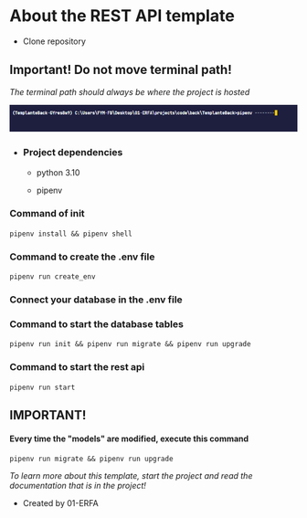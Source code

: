 <h1>About the REST API template</h1>

- Clone repository

<h2>Important! Do not move terminal path!</h2>

*The terminal path should always be where the project is hosted*



![shell.PNG](https://github.com/01-ERFA/TemplanteBack/blob/master/static/img/assets/shell.PNG)

- <h3>Project dependencies</h3>

	- python 3.10

	- pipenv

<h3>Command of init</h3>

	pipenv install && pipenv shell

<h3>Command to create the .env file</h3>

	pipenv run create_env

<h3>Connect your database in the .env file</h3>

<h3>Command to start the database tables</h3>

	pipenv run init && pipenv run migrate && pipenv run upgrade

<h3>Command to start the rest api</h3>

	pipenv run start

<h2>IMPORTANT!</h2>
	<h4>Every time the "models" are modified, execute this command</h4>
	
	pipenv run migrate && pipenv run upgrade


*To learn more about this template, start the project and read the documentation that is in the project!*

-	Created by 01-ERFA

